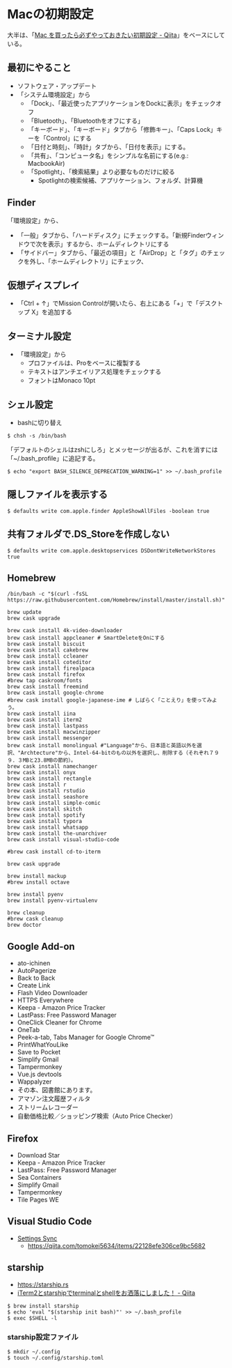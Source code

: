 # Macの初期設定

大半は、「[Mac を買ったら必ずやっておきたい初期設定 \- Qiita](https://qiita.com/ucan-lab/items/c1a12c20c878d6fb1e21)」をベースにしている。

## 最初にやること

* ソフトウェア・アップデート
* 「システム環境設定」から
  * 「Dock」、「最近使ったアプリケーションをDockに表示」をチェックオフ
  * 「Bluetooth」、「Bluetoothをオフにする」
  * 「キーボード」、「キーボード」タブから「修飾キー」、「Caps Lock」キーを「Control」にする
  * 「日付と時刻」、「時計」タブから、「日付を表示」にする。
  * 「共有」、「コンピュータ名」をシンプルな名前にする(e.g.: MacbookAir)
  * 「Spotlight」、「検索結果」より必要なものだけに絞る
    * Spotlightの検索候補、アプリケーション、フォルダ、計算機

## Finder

「環境設定」から、

* 「一般」タブから、「ハードディスク」にチェックする。「新規Finderウィンドウで次を表示」するから、ホームディレクトリにする
* 「サイドバー」タブから、「最近の項目」と「AirDrop」と「タグ」のチェックを外し、「ホームディレクトリ」にチェック、

## 仮想ディスプレイ

* 「Ctrl + ↑」でMission Controlが開いたら、右上にある「+」で「デスクトップ X」を追加する

## ターミナル設定

* 「環境設定」から
  * プロファイルは、Proをベースに複製する
  * テキストはアンチエイリアス処理をチェックする
  * フォントはMonaco 10pt

## シェル設定

* bashに切り替え

```shell
$ chsh -s /bin/bash
```

「デフォルトのシェルはzshにしろ」とメッセージが出るが、これを消すには「~/.bash_profile」に追記する。

```shell
$ echo "export BASH_SILENCE_DEPRECATION_WARNING=1" >> ~/.bash_profile
```

## 隠しファイルを表示する

```shell
$ defaults write com.apple.finder AppleShowAllFiles -boolean true
```

## 共有フォルダで.DS_Storeを作成しない

```shell
$ defaults write com.apple.desktopservices DSDontWriteNetworkStores true
```

## Homebrew

```shell
/bin/bash -c "$(curl -fsSL https://raw.githubusercontent.com/Homebrew/install/master/install.sh)"

brew update
brew cask upgrade

brew cask install 4k-video-downloader
brew cask install appcleaner # SmartDeleteをOnにする
brew cask install biscuit
brew cask install cakebrew
brew cask install ccleaner
brew cask install coteditor
brew cask install firealpaca
brew cask install firefox
#brew tap caskroom/fonts
brew cask install freemind
brew cask install google-chrome
#brew cask install google-japanese-ime # しばらく「ことえり」を使ってみよう。
brew cask install iina
brew cask install iterm2
brew cask install lastpass
brew cask install macwinzipper
brew cask install messenger
brew cask install monolingual #"Language"から、日本語と英語以外を選択、"Archtecture"から、Intel-64-bitのもの以外を選択し、削除する（それぞれ７９９．３MBと23.8MBの節約）。
brew cask install namechanger
brew cask install onyx
brew cask install rectangle
brew cask install r
brew cask install rstudio
brew cask install seashore
brew cask install simple-comic
brew cask install skitch
brew cask install spotify
brew cask install typora
brew cask install whatsapp
brew cask install the-unarchiver
brew cask install visual-studio-code

#brew cask install cd-to-iterm

brew cask upgrade

brew install mackup
#brew install octave

brew install pyenv
brew install pyenv-virtualenv

brew cleanup
#brew cask cleanup
brew doctor
```

## Google Add-on

* ato-ichinen
* AutoPagerize
* Back to Back
* Create Link
* Flash Video Downloader
* HTTPS Everywhere
* Keepa - Amazon Price Tracker
* LastPass: Free Password Manager
* OneClick Cleaner for Chrome
* OneTab
* Peek-a-tab, Tabs Manager for Google Chrome™
* PrintWhatYouLike
* Save to Pocket
* Simplify Gmail
* Tampermonkey
* Vue.js devtools
* Wappalyzer
* その本、図書館にあります。
* アマゾン注文履歴フィルタ
* ストリームレコーダー
* 自動価格比較／ショッピング検索（Auto Price Checker）

## Firefox

* Download Star
* Keepa - Amazon Price Tracker
* LastPass: Free Password Manager
* Sea Containers
* Simplify Gmail
* Tampermonkey
* Tile Pages WE

## Visual Studio Code

* [Settings Sync](https://marketplace.visualstudio.com/items?itemName=Shan.code-settings-sync)
  * https://qiita.com/tomokei5634/items/22128efe306ce9bc5682

## starship

* https://starship.rs
* [iTerm2とstarshipでterminalとshellをお洒落にしました！ \- Qiita](https://qiita.com/macololidoll/items/1c369217c6203dd479bd)

```shell
$ brew install starship
$ echo 'eval "$(starship init bash)"' >> ~/.bash_profile
$ exec $SHELL -l
 ```
 
 ### starship設定ファイル
 
 ```shell
 $ mkdir ~/.config
 $ touch ~/.config/starship.toml
 ```
 
 
